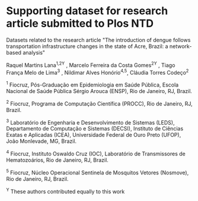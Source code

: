 # Supporting dataset for research article submitted to Plos NTD

Datasets related to the research article "The introduction of dengue follows transportation infrastructure changes in the state of Acre, Brazil: a network-based analysis"

Raquel Martins Lana<sup>1,2Y</sup> , Marcelo Ferreira da Costa Gomes<sup>2Y</sup> , Tiago França Melo de
Lima<sup>3</sup> , Nildimar Alves Honório<sup>4,5</sup>, Cláudia Torres Codeço<sup>2</sup>

<sup>1</sup> Fiocruz, Pós-Graduação em Epidemiologia em Saúde Pública, Escola Nacional de
Saúde Pública Sérgio Arouca (ENSP), Rio de Janeiro, RJ, Brazil.

<sup>2</sup> Fiocruz, Programa de Computação Cientı́fica (PROCC), Rio de Janeiro, RJ, Brazil.

<sup>3</sup> Laboratório de Engenharia e Desenvolvimento de Sistemas (LEDS), Departamento de
Computação e Sistemas (DECSI), Instituto de Ciências Exatas e Aplicadas (ICEA),
Universidade Federal de Ouro Preto (UFOP), João Monlevade, MG, Brazil.

<sup>4</sup> Fiocruz, Instituto Oswaldo Cruz (IOC), Laboratório de Transmissores de
Hematozoários, Rio de Janeiro, RJ, Brazil.

<sup>5</sup> Fiocruz, Núcleo Operacional Sentinela de Mosquitos Vetores (Nosmove), Rio de
Janeiro, RJ, Brazil.

<sup>Y</sup> These authors contributed equally to this work

